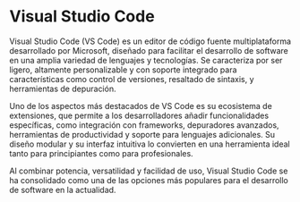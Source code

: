 # Visual Studio Code

Visual Studio Code (VS Code) es un editor de código fuente multiplataforma desarrollado por Microsoft, diseñado para facilitar el desarrollo de software en una amplia variedad de lenguajes y tecnologías. Se caracteriza por ser ligero, altamente personalizable y con soporte integrado para características como control de versiones, resaltado de sintaxis, y herramientas de depuración.

Uno de los aspectos más destacados de VS Code es su ecosistema de extensiones, que permite a los desarrolladores añadir funcionalidades específicas, como integración con frameworks, depuradores avanzados, herramientas de productividad y soporte para lenguajes adicionales. Su diseño modular y su interfaz intuitiva lo convierten en una herramienta ideal tanto para principiantes como para profesionales.

Al combinar potencia, versatilidad y facilidad de uso, Visual Studio Code se ha consolidado como una de las opciones más populares para el desarrollo de software en la actualidad.